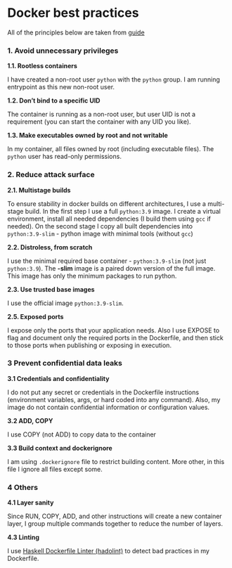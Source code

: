 # Docker best practices

All of the principles below are taken from [guide](https://sysdig.com/blog/dockerfile-best-practices/)

### 1. Avoid unnecessary privileges

**1.1. Rootless containers**

I have created a non-root user `python` with the `python` group. I am running entrypoint as this new non-root user.

**1.2. Don’t bind to a specific UID**

The container is running as a non-root user, but user UID is not a requirement (you can start the container with any UID you like).

**1.3. Make executables owned by root and not writable**

In my container, all files owned by root (including executable files). The `python` user has read-only permissions.

### 2. Reduce attack surface

**2.1. Multistage builds**

To ensure stability in docker builds on different architectures, I use a multi-stage build. In the first step I use a full `python:3.9` image. I create a virtual environment, install all needed dependencies (I build them using `gcc` if needed). On the second stage I copy all built dependencies into `python:3.9-slim` - python image with minimal tools (without `gcc`)

**2.2. Distroless, from scratch**

I use the minimal required base container - `python:3.9-slim` (not just `python:3.9`). The **-slim** image is a paired down version of the full image. This image has only the minimum packages to run python.

**2.3. Use trusted base images**

I use the official image `python:3.9-slim`.

**2.5. Exposed ports**

I expose only the ports that your application needs. Also I use EXPOSE to flag and document only the required ports in the Dockerfile, and then stick to those ports when publishing or exposing in execution.

### 3 Prevent confidential data leaks

**3.1 Credentials and confidentiality**

I do not put any secret or credentials in the Dockerfile instructions (environment variables, args, or hard coded into any command). Also, my image do not contain confidential information or configuration values.

**3.2 ADD, COPY**

I use COPY (not ADD) to copy data to the container

**3.3 Build context and dockerignore**

I am using `.dockerignore` file to restrict building content. More other, in this file I ignore all files except some.

### 4 Others

**4.1 Layer sanity**

Since RUN, COPY, ADD, and other instructions will create a new container layer, I group multiple commands together to reduce the number of layers.

**4.3 Linting**

I use [Haskell Dockerfile Linter (hadolint)](https://github.com/hadolint/hadolint) to detect bad practices in my Dockerfile.
